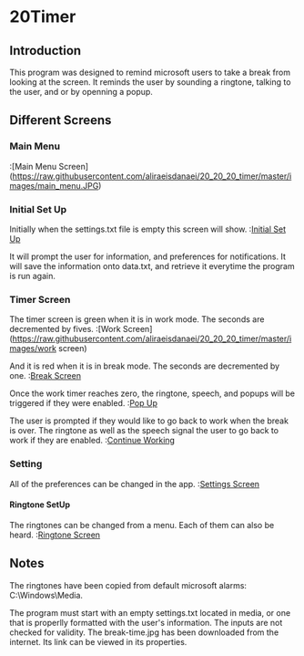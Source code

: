 # 20Timer

## Introduction
This program was designed to remind microsoft users to take a break from looking at the screen. 
It reminds the user by sounding a ringtone, talking to the user, and or by openning a popup. 

## Different Screens
### Main Menu
:[Main Menu Screen] (https://raw.githubusercontent.com/aliraeisdanaei/20_20_20_timer/master/images/main_menu.JPG)

### Initial Set Up
Initially when the settings.txt file is empty this screen will show. 
:[Initial Set Up](https://raw.githubusercontent.com/aliraeisdanaei/20_20_20_timer/master/images/initSetup.JPG)

It will prompt the user for information, and preferences for notifications. 
It will save the information onto data.txt, and retrieve it everytime the program is run again. 

### Timer Screen
The timer screen is green when it is in work mode. The seconds are decremented by fives. 
:[Work Screen](https://raw.githubusercontent.com/aliraeisdanaei/20_20_20_timer/master/images/work screen)

And it is red when it is in break mode. The seconds are decremented by one. 
:[Break Screen](https://raw.githubusercontent.com/aliraeisdanaei/20_20_20_timer/master/images/break.JPG)

Once the work timer reaches zero, the ringtone, speech, and popups will be triggered if they were enabled. 
:[Pop Up](https://raw.githubusercontent.com/aliraeisdanaei/20_20_20_timer/master/media/break-time.jpg)

The user is prompted if they would like to go back to work when the break is over. The ringtone as well as the speech signal the user to go back to work if they are enabled. 
:[Continue Working](https://raw.githubusercontent.com/aliraeisdanaei/20_20_20_timer/master/images/backWork.JPG)


### Setting
All of the preferences can be changed in the app. 
:[Settings Screen](https://raw.githubusercontent.com/aliraeisdanaei/20_20_20_timer/master/images/settings.JPG)

#### Ringtone SetUp 
The ringtones can be changed from a menu. Each of them can also be heard. 
:[Ringtone Screen ](https://raw.githubusercontent.com/aliraeisdanaei/20_20_20_timer/master/images/RingtoneSetUp.JPG)


## Notes
The ringtones have been copied from default microsoft alarms: C:\Windows\Media.

The program must start with an empty settings.txt located in media, or one that is properlly formatted with the user's information. 
The inputs are not checked for validity. 
The break-time.jpg has been downloaded from the internet. Its link can be viewed in its properties.

